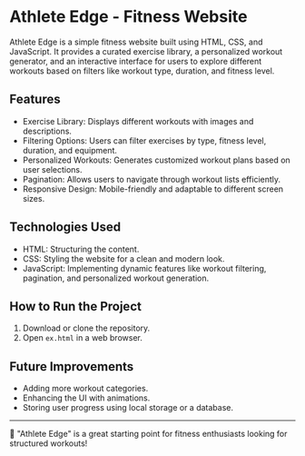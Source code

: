 # Athlete Edge - Fitness Website  

Athlete Edge is a simple fitness website built using HTML, CSS, and JavaScript. It provides a curated exercise library, a personalized workout generator, and an interactive interface for users to explore different workouts based on filters like workout type, duration, and fitness level.  

## Features  
- Exercise Library: Displays different workouts with images and descriptions.  
- Filtering Options:  Users can filter exercises by type, fitness level, duration, and equipment.  
- Personalized Workouts: Generates customized workout plans based on user selections.  
- Pagination: Allows users to navigate through workout lists efficiently.  
- Responsive Design: Mobile-friendly and adaptable to different screen sizes.  

## Technologies Used  
- HTML: Structuring the content.  
- CSS: Styling the website for a clean and modern look.  
- JavaScript: Implementing dynamic features like workout filtering, pagination, and personalized workout generation.  

## How to Run the Project  
1. Download or clone the repository.  
2. Open `ex.html` in a web browser.  

## Future Improvements  
- Adding more workout categories.  
- Enhancing the UI with animations.  
- Storing user progress using local storage or a database.  

---

🚀 "Athlete Edge" is a great starting point for fitness enthusiasts looking for structured workouts!  
